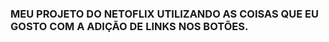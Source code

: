 <h3>MEU PROJETO DO NETOFLIX UTILIZANDO AS COISAS QUE EU GOSTO COM A ADIÇÃO DE LINKS NOS BOTÕES.
    
</h3>

